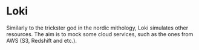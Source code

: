 # Loki

Similarly to the trickster god in the nordic mithology, Loki simulates other resources. The aim is to mock some cloud services, such as the ones from AWS (S3, Redshift and etc.).
